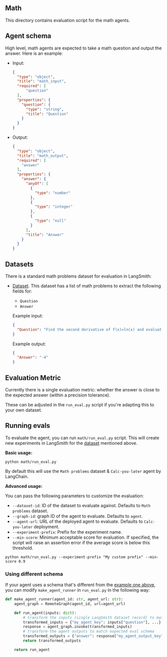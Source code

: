 ## Math

This directory contains evaluation script for the math agents.

## Agent schema

High level, math agents are expected to take a math question and output the answer. Here is an example:

- Input:

    ```json
    {
      "type": "object",
      "title": "math_input",
      "required": [
          "question"
      ],
      "properties": {
        "question": {
          "type": "string",
          "title": "Question"
        }
      }
    }
    ```

- Output:

    ```json
    {
      "type": "object",
      "title": "math_output",
      "required": [
        "answer"
      ],
      "properties": {
        "answer": {
          "anyOf": [
            {
              "type": "number"
            },
            {
              "type": "integer"
            },
            {
              "type": "null"
            }
          ],
          "title": "Answer"
        }
      }
    }
    ```


## Datasets

There is a standard math problems dataset for evaluation in LangSmith:

- [Dataset](). This dataset has a list of math problems to extract the following fields for:
  - `Question`
  - `Answer`

  Example input:
  ```json
  {
    "Question": "Find the second derivative of f(x)=ln(x) and evaluate it at x=0.5."
  }
  ```

  Example output:

  ```json
  {
    "Answer": "-4"
  }
  ```

## Evaluation Metric

Currently there is a single evaluation metric: whether the answer is close to the expected answer (within a precision tolerance).

These can be adjusted in the `run_eval.py` script if you're adapting this to your own dataset.

## Running evals

To evaluate the agent, you can run `math/run_eval.py` script. This will create new experiments in LangSmith for the [dataset](#datasets) mentioned above.

**Basic usage:**

```shell
python math/run_eval.py
```

By default this will use the `Math problems` dataset & `Calc-you-later` agent by LangChain.

**Advanced usage:**

You can pass the following parameters to customize the evaluation:

- `--dataset-id`: ID of the dataset to evaluate against. Defaults to `Math problems` dataset.
- `--graph-id`: graph ID of the agent to evaluate. Defaults to `agent`.
- `--agent-url`: URL of the deployed agent to evaluate. Defaults to `Calc-you-later` deployment.
- `--experiment-prefix`: Prefix for the experiment name.
- `--min-score`: Minimum acceptable score for evaluation. If specified, the script will raise an assertion error if the average score is below this threshold.

```shell
python math/run_eval.py --experiment-prefix "My custom prefix" --min-score 0.9
```

### Using different schema

If your agent uses a schema that's different from the [example one above](#agent-schema), you can modify `make_agent_runner` in `run_eval.py` in the following way:

```python
def make_agent_runner(agent_id: str, agent_url: str):
    agent_graph = RemoteGraph(agent_id, url=agent_url)

    def run_agent(inputs: dict):
        # transform the inputs (single LangSmith dataset record) to match the agent's schema
        transformed_inputs = {"my_agent_key": inputs["question"], ...}
        response = agent_graph.invoke(transformed_inputs)
        # transform the agent outputs to match expected eval schema
        transformed_outputs = {"answer": response["my_agent_output_key"]}
        return transformed_outputs

    return run_agent
```